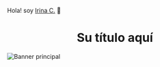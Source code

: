 Hola! soy [Irina C.](https://irinacasasduarte.web.app/) 👋
<h1 align="center"> Su título aquí </h1>

![Banner principal]([https://picsum.photos/800/600](https://github.com/irinacadu/irinacadu/blob/main/Banner%20(1).png))
<!--
**irinacadu/irinacadu** is a ✨ _special_ ✨ repository because its `README.md` (this file) appears on your GitHub profile.

Here are some ideas to get you started:

- 🔭 I’m currently working on ...
- 🌱 I’m currently learning ...
- 👯 I’m looking to collaborate on ...
- 🤔 I’m looking for help with ...
- 💬 Ask me about ...
- 📫 How to reach me: ...
- 😄 Pronouns: ...
- ⚡ Fun fact: ...
-->
